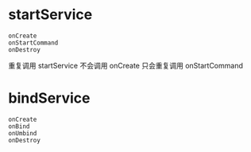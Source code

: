 # startService
    onCreate
    onStartCommand
    onDestroy

重复调用 startService 不会调用 onCreate 只会重复调用 onStartCommand

# bindService
    onCreate
    onBind
    onUmbind
    onDestroy